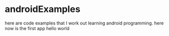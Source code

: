 # androidExamples
here are code examples that I  work out  learning android programming.
here now is the first app hello world
